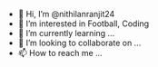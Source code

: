 - 👋 Hi, I’m @nithilanranjit24
- 👀 I’m interested in Football, Coding
- 🌱 I’m currently learning ...
- 💞️ I’m looking to collaborate on ...
- 📫 How to reach me ...

<!---
nithilanranjit24/nithilanranjit24 is a ✨ special ✨ repository because its `README.md` (this file) appears on your GitHub profile.
You can click the Preview link to take a look at your changes.
--->
